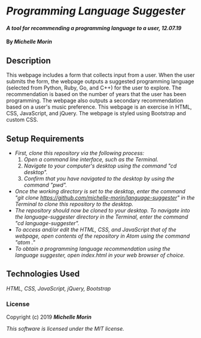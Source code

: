 # _Programming Language Suggester_

#### _A tool for recommending a programming language to a user, 12.07.19_

#### By _**Michelle Morin**_

## Description

This webpage includes a form that collects input from a user. When the user submits the form, the webpage outputs a suggested programming language (selected from Python, Ruby, Go, and C++) for the user to explore. The recommendation is based on the number of years that the user has been programming. The webpage also outputs a secondary recommendation based on a user's music preference. This webpage is an exercise in HTML, CSS, JavaScript, and jQuery. The webpage is styled using Bootstrap and custom CSS.

## Setup Requirements

* _First, clone this repository via the following process:_
  1. _Open a command line interface, such as the Terminal._
  2. _Navigate to your computer's desktop using the command "cd desktop"._
  3. _Confirm that you have navigated to the desktop by using the command "pwd"._
* _Once the working directory is set to the desktop, enter the command "git clone https://github.com/michelle-morin/language-suggester" in the Terminal to clone this repository to the desktop._
* _The repository should now be cloned to your desktop. To navigate into the language-suggester directory in the Terminal, enter the command "cd language-suggester"._
* _To access and/or edit the HTML, CSS, and JavaScript that of the webpage, open contents of the repository in Atom using the command "atom ."_
* _To obtain a programming language recommendation using the language suggester, open index.html in your web browser of choice._

## Technologies Used

_HTML, CSS, JavaScript, jQuery, Bootstrap_

### License

Copyright (c) 2019 **_Michelle Morin_**

*This software is licensed under the MIT license.*
